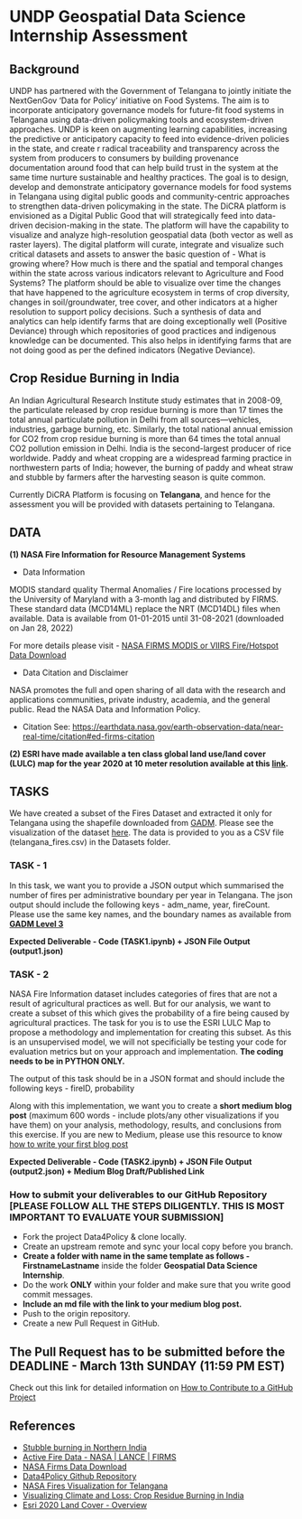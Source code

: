 # UNDP Geospatial Data Science Internship Assessment

## Background
UNDP has partnered with the Government of Telangana to jointly initiate the NextGenGov ‘Data for Policy’ initiative on Food Systems. The aim is to incorporate anticipatory governance models for future-fit food systems in Telangana using data-driven policymaking tools and ecosystem-driven approaches. UNDP is keen on augmenting learning capabilities, increasing the predictive or anticipatory capacity to feed into evidence-driven policies in the state, and create r radical traceability and transparency across the system from producers to consumers by building provenance documentation around food that can help build trust in the system at the same time nurture sustainable and healthy practices. The goal is to design, develop and demonstrate anticipatory governance models for food systems in Telangana using digital public goods and community-centric approaches to strengthen data-driven policymaking in the state.
The DiCRA platform is envisioned as a Digital Public Good that will strategically feed into data-driven decision-making in the state. The platform will have the capability to visualize and analyze high-resolution geospatial data (both vector as well as raster layers). The digital platform will curate, integrate and visualize such critical datasets and assets to answer the basic question of - What is growing where? How much is there and the spatial and temporal changes within the state across various indicators relevant to Agriculture and Food Systems? The platform should be able to visualize over time the changes that have happened to the agriculture ecosystem in terms of crop diversity, changes in soil/groundwater, tree cover, and other indicators at a higher resolution to support policy decisions. Such a synthesis of data and analytics can help identify farms that are doing exceptionally well (Positive Deviance) through which repositories of good practices and indigenous knowledge can be documented. This also helps in identifying farms that are not doing good as per the defined indicators (Negative Deviance).

## Crop Residue Burning in India
An Indian Agricultural Research Institute study estimates that in 2008-09, the particulate released by crop residue burning is more than 17 times the total annual particulate pollution in Delhi from all sources—vehicles, industries, garbage burning, etc. Similarly, the total national annual emission for CO2 from crop residue burning is more than 64 times the total annual CO2 pollution emission in Delhi. India is the second-largest producer of rice worldwide. Paddy and wheat cropping are a widespread farming practice in northwestern parts of India; however, the burning of paddy and wheat straw and stubble by farmers after the harvesting season is quite common.

Currently DiCRA Platform is focusing on **Telangana**, and hence for the assessment you will be provided with datasets pertaining to Telangana.

## DATA

**(1) NASA Fire Information for Resource Management Systems**

- Data Information

MODIS standard quality Thermal Anomalies / Fire locations processed by the University of Maryland with a 3-month lag and distributed by FIRMS. These standard data (MCD14ML) replace the NRT (MCD14DL) files when available.
Data is available from 01-01-2015 until 31-08-2021 (downloaded on Jan 28, 2022)

For more details please visit - [NASA FIRMS MODIS or VIIRS Fire/Hotspot Data Download](https://firms.modaps.eosdis.nasa.gov/download/Readme.txt)

- Data Citation and Disclaimer

NASA promotes the full and open sharing of all data with the research and applications
communities, private industry, academia, and the general public. Read the NASA Data and
Information Policy. 

- Citation
See: https://earthdata.nasa.gov/earth-observation-data/near-real-time/citation#ed-firms-citation 

**(2) ESRI have made available a ten class global land use/land cover (LULC) map for the year 2020 at 10 meter resolution available at this [link](https://www.arcgis.com/home/item.html?id=d6642f8a4f6d4685a24ae2dc0c73d4ac).**

## TASKS

We have created a subset of the Fires Dataset and extracted it only for Telangana using the shapefile downloaded from [GADM](https://gadm.org). Please see the visualization of the dataset [here](https://public.flourish.studio/visualisation/8561801/). The data is provided to you as a CSV file (telangana_fires.csv) in the Datasets folder.

### TASK - 1

In this task, we want you to provide a JSON output which summarised the number of fires per administrative boundary per year in Telangana. The json output should include the following keys - adm_name, year, fireCount. Please use the same key names, and the boundary names as available from **[GADM Level 3](https://gadm.org)**

**Expected Deliverable - Code (TASK1.ipynb) + JSON File Output (output1.json)**

### TASK - 2

NASA Fire Information dataset includes categories of fires that are not a result of agricultural practices as well. But for our analysis, we want to create a subset of this which gives the probability of a fire being caused by agricultural practices. The task for you is to use the ESRI LULC Map to propose a methodology and implementation for creating this subset. As this is an unsupervised model, we will not specificially be testing your code for evaluation metrics but on your approach and implementation. **The coding needs to be in PYTHON ONLY.**

The output of this task should be in a JSON format and should include the following keys - fireID, probability

Along with this implementation, we want you to create a **short medium blog post** (maximum 600 words - include plots/any other visualizations if you have them) on your analysis, methodology, results, and conclusions from this exercise. If you are new to Medium, please use this resource to know [how to write your first blog post](https://help.medium.com/hc/en-us/articles/225168768-Writing-and-publishing-your-first-story)

**Expected Deliverable - Code (TASK2.ipynb) + JSON File Output  (output2.json) + Medium Blog Draft/Published Link**

### How to submit your deliverables to our GitHub Repository [PLEASE FOLLOW ALL THE STEPS DILIGENTLY. THIS IS MOST IMPORTANT TO EVALUATE YOUR SUBMISSION]

- Fork the project Data4Policy & clone locally.
- Create an upstream remote and sync your local copy before you branch.
- **Create a folder with name in the same template as follows - FirstnameLastname** inside the folder **Geospatial Data Science Internship**. 
- Do the work **ONLY** within your folder and make sure that you write good commit messages.
- **Include an md file with the link to your medium blog post.**
- Push to the origin repository.
- Create a new Pull Request in GitHub.

## The Pull Request has to be submitted before the DEADLINE - March 13th SUNDAY (11:59 PM EST)

Check out this link for detailed information on [How to Contribute to a GitHub Project](https://akrabat.com/the-beginners-guide-to-contributing-to-a-github-project/)

## References

- [Stubble burning in Northern India](https://earthobservatory.nasa.gov/images/84680/stubble-burning-in-northern-india)
- [Active Fire Data - NASA | LANCE | FIRMS](https://firms.modaps.eosdis.nasa.gov/active_fire/)
- [NASA Firms Data Download](https://firms.modaps.eosdis.nasa.gov/download/Readme.txt)
- [Data4Policy Github Repository](https://github.com/UNDP-India/Data4Policy/tree/main/References)
- [NASA Fires Visualization for Telangana](https://public.flourish.studio/visualisation/8561801/)
- [Visualizing Climate and Loss: Crop Residue Burning in India](https://histecon.fas.harvard.edu/climate-loss/crops/index.html)
- [Esri 2020 Land Cover - Overview](https://www.arcgis.com/home/item.html?id=d6642f8a4f6d4685a24ae2dc0c73d4ac)
